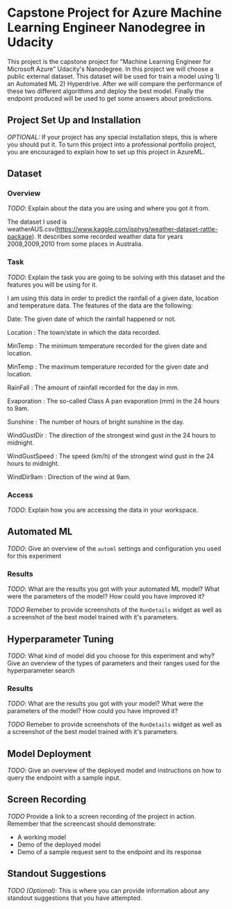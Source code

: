 # Capstone Project for Azure Machine Learning Engineer Nanodegree in Udacity 

This project is the capstone project for "Machine Learning Engineer for Microsoft Azure" Udacity's Nanodegree. In this project we will choose 
a public external dataset. This dataset will be used for train a model using 1) an Automated ML 2) Hyperdrive. After we will compare the performance of these
two different algorithms and deploy the best model. Finally the endpoint produced will be used to get some answers about predictions.

## Project Set Up and Installation
*OPTIONAL:* If your project has any special installation steps, this is where you should put it. To turn this project into a professional portfolio project, you are encouraged to explain how to set up this project in AzureML.

## Dataset

### Overview

*TODO*: Explain about the data you are using and where you got it from.

The dataset I used is weatherAUS.csv(https://www.kaggle.com/jsphyg/weather-dataset-rattle-package). It describes some recorded weather data for years 2008,2009,2010 from
some places in Australia. 

### Task

*TODO*: Explain the task you are going to be solving with this dataset and the features you will be using for it.

I am using this data in order to predict the rainfall of a given date, location and temperature data. The features of the data are the following: 

Date: The given date of which the rainfall happened or not.

Location : The town/state in which the data recorded.

MinTemp : The minimum temperature recorded for the given date and location.

MinTemp : The maximum temperature recorded for the given date and location.

RainFall : The amount of rainfall recorded for the day in mm.

Evaporation : The so-called Class A pan evaporation (mm) in the 24 hours to 9am.

Sunshine : The number of hours of bright sunshine in the day.

WindGustDir : The direction of the strongest wind gust in the 24 hours to midnight.

WindGustSpeed : The speed (km/h) of the strongest wind gust in the 24 hours to midnight.

WindDir9am : Direction of the wind at 9am.

### Access
*TODO*: Explain how you are accessing the data in your workspace.

## Automated ML
*TODO*: Give an overview of the `automl` settings and configuration you used for this experiment

### Results
*TODO*: What are the results you got with your automated ML model? What were the parameters of the model? How could you have improved it?

*TODO* Remeber to provide screenshots of the `RunDetails` widget as well as a screenshot of the best model trained with it's parameters.

## Hyperparameter Tuning
*TODO*: What kind of model did you choose for this experiment and why? Give an overview of the types of parameters and their ranges used for the hyperparameter search


### Results
*TODO*: What are the results you got with your model? What were the parameters of the model? How could you have improved it?

*TODO* Remeber to provide screenshots of the `RunDetails` widget as well as a screenshot of the best model trained with it's parameters.

## Model Deployment
*TODO*: Give an overview of the deployed model and instructions on how to query the endpoint with a sample input.

## Screen Recording
*TODO* Provide a link to a screen recording of the project in action. Remember that the screencast should demonstrate:
- A working model
- Demo of the deployed  model
- Demo of a sample request sent to the endpoint and its response

## Standout Suggestions
*TODO (Optional):* This is where you can provide information about any standout suggestions that you have attempted.
